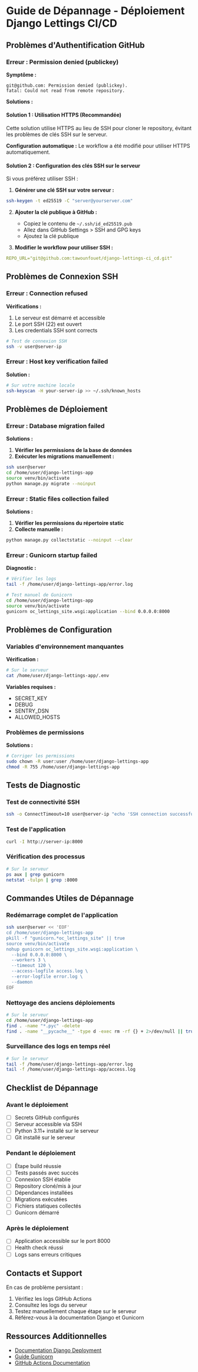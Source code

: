 # Guide de Dépannage - Déploiement Django Lettings CI/CD

## Problèmes d'Authentification GitHub

### Erreur : Permission denied (publickey)

**Symptôme :**
```
git@github.com: Permission denied (publickey).
fatal: Could not read from remote repository.
```

**Solutions :**

#### Solution 1 : Utilisation HTTPS (Recommandée)
Cette solution utilise HTTPS au lieu de SSH pour cloner le repository, évitant les problèmes de clés SSH sur le serveur.

**Configuration automatique :** Le workflow a été modifié pour utiliser HTTPS automatiquement.

#### Solution 2 : Configuration des clés SSH sur le serveur
Si vous préférez utiliser SSH :

1. **Générer une clé SSH sur votre serveur :**
```bash
ssh-keygen -t ed25519 -C "server@yourserver.com"
```

2. **Ajouter la clé publique à GitHub :**
   - Copiez le contenu de `~/.ssh/id_ed25519.pub`
   - Allez dans GitHub Settings > SSH and GPG keys
   - Ajoutez la clé publique

3. **Modifier le workflow pour utiliser SSH :**
```yaml
REPO_URL="git@github.com:tawounfouet/django-lettings-ci_cd.git"
```

## Problèmes de Connexion SSH

### Erreur : Connection refused

**Vérifications :**
1. Le serveur est démarré et accessible
2. Le port SSH (22) est ouvert
3. Les credentials SSH sont corrects

```bash
# Test de connexion SSH
ssh -v user@server-ip
```

### Erreur : Host key verification failed

**Solution :**
```bash
# Sur votre machine locale
ssh-keyscan -H your-server-ip >> ~/.ssh/known_hosts
```

## Problèmes de Déploiement

### Erreur : Database migration failed

**Solutions :**
1. **Vérifier les permissions de la base de données**
2. **Exécuter les migrations manuellement :**
```bash
ssh user@server
cd /home/user/django-lettings-app
source venv/bin/activate
python manage.py migrate --noinput
```

### Erreur : Static files collection failed

**Solutions :**
1. **Vérifier les permissions du répertoire static**
2. **Collecte manuelle :**
```bash
python manage.py collectstatic --noinput --clear
```

### Erreur : Gunicorn startup failed

**Diagnostic :**
```bash
# Vérifier les logs
tail -f /home/user/django-lettings-app/error.log

# Test manuel de Gunicorn
cd /home/user/django-lettings-app
source venv/bin/activate
gunicorn oc_lettings_site.wsgi:application --bind 0.0.0.0:8000
```

## Problèmes de Configuration

### Variables d'environnement manquantes

**Vérification :**
```bash
# Sur le serveur
cat /home/user/django-lettings-app/.env
```

**Variables requises :**
- SECRET_KEY
- DEBUG
- SENTRY_DSN
- ALLOWED_HOSTS

### Problèmes de permissions

**Solutions :**
```bash
# Corriger les permissions
sudo chown -R user:user /home/user/django-lettings-app
chmod -R 755 /home/user/django-lettings-app
```

## Tests de Diagnostic

### Test de connectivité SSH
```bash
ssh -o ConnectTimeout=10 user@server-ip "echo 'SSH connection successful'"
```

### Test de l'application
```bash
curl -I http://server-ip:8000
```

### Vérification des processus
```bash
# Sur le serveur
ps aux | grep gunicorn
netstat -tulpn | grep :8000
```

## Commandes Utiles de Dépannage

### Redémarrage complet de l'application
```bash
ssh user@server << 'EOF'
cd /home/user/django-lettings-app
pkill -f "gunicorn.*oc_lettings_site" || true
source venv/bin/activate
nohup gunicorn oc_lettings_site.wsgi:application \
  --bind 0.0.0.0:8000 \
  --workers 3 \
  --timeout 120 \
  --access-logfile access.log \
  --error-logfile error.log \
  --daemon
EOF
```

### Nettoyage des anciens déploiements
```bash
# Sur le serveur
cd /home/user/django-lettings-app
find . -name "*.pyc" -delete
find . -name "__pycache__" -type d -exec rm -rf {} + 2>/dev/null || true
```

### Surveillance des logs en temps réel
```bash
# Sur le serveur
tail -f /home/user/django-lettings-app/error.log
tail -f /home/user/django-lettings-app/access.log
```

## Checklist de Dépannage

### Avant le déploiement
- [ ] Secrets GitHub configurés
- [ ] Serveur accessible via SSH
- [ ] Python 3.11+ installé sur le serveur
- [ ] Git installé sur le serveur

### Pendant le déploiement
- [ ] Étape build réussie
- [ ] Tests passés avec succès
- [ ] Connexion SSH établie
- [ ] Repository cloné/mis à jour
- [ ] Dépendances installées
- [ ] Migrations exécutées
- [ ] Fichiers statiques collectés
- [ ] Gunicorn démarré

### Après le déploiement
- [ ] Application accessible sur le port 8000
- [ ] Health check réussi
- [ ] Logs sans erreurs critiques

## Contacts et Support

En cas de problème persistant :
1. Vérifiez les logs GitHub Actions
2. Consultez les logs du serveur
3. Testez manuellement chaque étape sur le serveur
4. Référez-vous à la documentation Django et Gunicorn

## Ressources Additionnelles

- [Documentation Django Deployment](https://docs.djangoproject.com/en/4.2/howto/deployment/)
- [Guide Gunicorn](https://docs.gunicorn.org/en/stable/deploy.html)
- [GitHub Actions Documentation](https://docs.github.com/en/actions)
